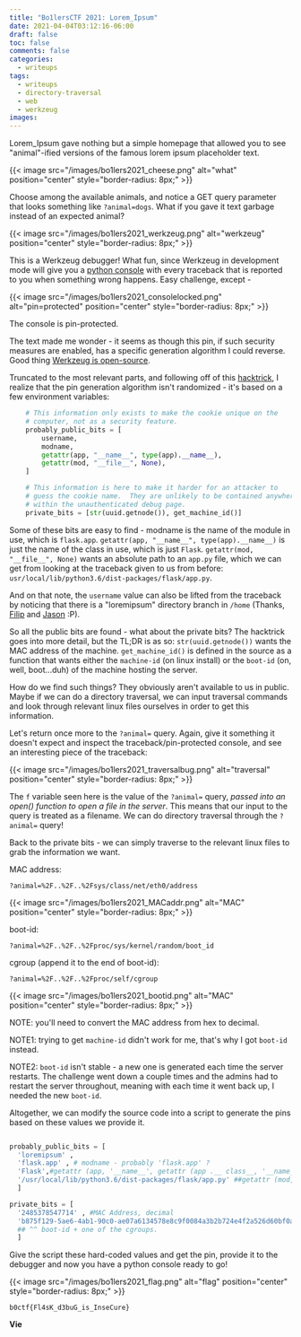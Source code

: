 ```yaml
---
title: "Bo1lersCTF 2021: Lorem_Ipsum"
date: 2021-04-04T03:12:16-06:00
draft: false
toc: false
comments: false
categories:
  - writeups
tags: 
  - writeups
  - directory-traversal
  - web
  - werkzeug
images:
---
```



Lorem_Ipsum gave nothing but a simple homepage that allowed you to see "animal"-ified versions of the famous lorem ipsum placeholder text. 

{{< image src="/images/bo1lers2021_cheese.png" alt="what" position="center" style="border-radius: 8px;" >}}

Choose among the available animals, and notice a GET query parameter that looks something like `?animal=dogs`. What if you gave it text garbage instead of an expected animal? 

{{< image src="/images/bo1lers2021_werkzeug.png" alt="werkzeug" position="center" style="border-radius: 8px;" >}}

This is a Werkzeug debugger! What fun, since Werkzeug in development mode will give you a [python console](https://werkzeug.palletsprojects.com/en/1.0.x/debug/) with every traceback that is reported to you when something wrong happens. Easy challenge, except - 

{{< image src="/images/bo1lers2021_consolelocked.png" alt="pin=protected" position="center" style="border-radius: 8px;" >}}

The console is pin-protected. 

The text made me wonder - it seems as though this pin, if such security measures are enabled, has a specific generation algorithm I could reverse. Good thing [Werkzeug is open-source](https://github.com/pallets/werkzeug/blob/master/src/werkzeug/debug/__init__.py).

Truncated to the most relevant parts, and following off of this [hacktrick](https://book.hacktricks.xyz/pentesting/pentesting-web/werkzeug), I realize that the pin generation algorithm isn't randomized - it's based on a few environment variables: 


```py
    # This information only exists to make the cookie unique on the
    # computer, not as a security feature.
    probably_public_bits = [
        username,
        modname,
        getattr(app, "__name__", type(app).__name__),
        getattr(mod, "__file__", None),
    ]

    # This information is here to make it harder for an attacker to
    # guess the cookie name.  They are unlikely to be contained anywhere
    # within the unauthenticated debug page.
    private_bits = [str(uuid.getnode()), get_machine_id()]
```

Some of these bits are easy to find - modname is the name of the module in use, which is `flask.app`. `getattr(app, "__name__", type(app).__name__)` is just the name of the class in use, which is just `Flask`. `getattr(mod, "__file__", None)` wants an absolute path to an `app.py` file, which we can get from looking at the traceback given to us from before: `usr/local/lib/python3.6/dist-packages/flask/app.py`.

And on that note, the `username` value can also be lifted from the traceback by noticing that there is a "loremipsum" directory branch in `/home` (Thanks, [Filip](https://ubcctf.github.io/authors/Filip/) and [Jason](https://ubcctf.github.io/authors/Jason/) :P).

So all the public bits are found - what about the private bits? The hacktrick goes into more detail, but the TL;DR is as so: `str(uuid.getnode())` wants the MAC address of the machine. `get_machine_id()` is defined in the source as a function that wants either the `machine-id` (on linux install) or the `boot-id` (on, well, boot...duh) of the machine hosting the server. 

How do we find such things? They obviously aren't available to us in public. Maybe if we can do a directory traversal, we can input traversal commands and look through relevant linux files ourselves in order to get this information. 

Let's return once more to the `?animal=` query. Again, give it something it doesn't expect and inspect the traceback/pin-protected console, and see an interesting piece of the traceback:

{{< image src="/images/bo1lers2021_traversalbug.png" alt="traversal" position="center" style="border-radius: 8px;" >}}

The `f` variable seen here is the value of the `?animal=` query, _passed into an open() function to open a file in the server_. This means that our input to the query is treated as a filename. We can do directory traversal through the `?animal=` query!

Back to the private bits - we can simply traverse to the relevant linux files to grab the information we want. 

MAC address:
```
?animal=%2F..%2F..%2Fsys/class/net/eth0/address
```

{{< image src="/images/bo1lers2021_MACaddr.png" alt="MAC" position="center" style="border-radius: 8px;" >}}



boot-id:
```
?animal=%2F..%2F..%2Fproc/sys/kernel/random/boot_id
```

cgroup (append it to the end of boot-id):
```
?animal=%2F..%2F..%2Fproc/self/cgroup
```

{{< image src="/images/bo1lers2021_bootid.png" alt="MAC" position="center" style="border-radius: 8px;" >}}

NOTE: you'll need to convert the MAC address from hex to decimal.

NOTE1: trying to get `machine-id` didn't work for me, that's why I got `boot-id` instead.

NOTE2: `boot-id` isn't stable - a new one is generated each time the server restarts. The challenge went down a couple times and the admins had to restart the server throughout, meaning with each time it went back up, I needed the new `boot-id`.

Altogether, we can modify the source code into a script to generate the pins based on these values we provide it. 


```py

probably_public_bits = [ 
  'loremipsum' ,
  'flask.app' , # modname - probably 'flask.app' ?
  'Flask',#getattr (app, '__name__', getattr (app .__ class__, '__name__')), is this just 'Flask'?
  '/usr/local/lib/python3.6/dist-packages/flask/app.py' ##getattr (mod, '__file__', None) 
  ] 

private_bits = [ 
  '2485378547714' , #MAC Address, decimal
  'b875f129-5ae6-4ab1-90c0-ae07a6134578e8c9f0084a3b2b724e4f2a526d60bf0a62505f38649743b8522a8c005b8334ae' 
  ## ^^ boot-id + one of the cgroups. 
  ] 
```

Give the script these hard-coded values and get the pin, provide it to the debugger and now you have a python console ready to go! 

{{< image src="/images/bo1lers2021_flag.png" alt="flag" position="center" style="border-radius: 8px;" >}}


`b0ctf{Fl4sK_d3buG_is_InseCure}`

**Vie**